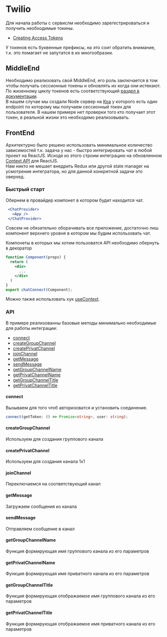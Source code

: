 # Twilio

Для начала работы с сервислм необходимо зарегестрироваться и получить необходимые токины.
- [Creating Access Tokens](https://www.twilio.com/docs/chat/create-tokens)

У токенов есть буквенные префиксы, на это соит обратить внимание, т.к. это помагает не запутатся в их многообразии.

## MiddleEnd
Необходимо реализовать свой MiddleEnd, его роль заключается в том чтобы получать сессионные токены и обновлять их когда они истекают. По жизенному циклу токенов есть соответствующий [раздел в документации](https://www.twilio.com/docs/chat/access-token-lifecycle). <br/>
В нашем случае мы создали Node сервер на [Koa](https://koajs.com/) у которого есть один endpoint по которому мы получаем сессионный токен для пользователя. В нашем примере нет проверки того кто получает этот токен, в реальной жизни это необходимо реализовывать.

## FrontEnd
Архитектурно было решено использовать минимальное количество зависимостей т.к. задача у нас - быстро интегрировать чат в любой проект на ReactJS.
Исходя из этого строим интеграцию на обновленном [Context API](https://ru.reactjs.org/docs/context.html) для ReactJS.<br/>
Нам никто не мешает внедрить Redux или другой state manager на усмотрение интегратора, но для данной конкретной задачи это оверхед.

### Быстрый старт
Обернем в провайдер компонет в котором будит находится чат.

 ```jsx
  <ChatProvider>
    <App />
  </ChatProvider>
 ```
Совсем не обязательно оборачивать все приложение, достаточно лиш компонент верхнего уровня в котором мы будим использовать чат.

Компонеты в которых мы хотим пользоватся API необходимо обернуть в декоратор
```jsx
function Component(props) {
  return (
    <div>
      ...
    </div>
  )
}
export chatConnect(Component);
```
Можно также использовать хук [useContext](https://ru.reactjs.org/docs/hooks-reference.html#usecontext).

### API
В примере реализованны базовые методы минимально необходимые для работы интеграции:
* [connect](#connect)
* [createGroupChannel](#createGroupChannel)
* [createPrivatChannel](#createPrivatChannel)
* [joinChannel](#joinChannel)
* [getMessage](#getMessage)
* [sendMessage](№sendMessage)
* [getGroupChannelName](#getGroupChannelName)
* [getPrivatChannelName](#getPrivatChannelName)
* [getGroupChannelTitle](#getGroupChannelTitle)
* [getPrivatChannelTitle](#getPrivatChannelTitle)

#### connect
Вызываем для того чтоб авторизоватся и установить соединение.
```typescript
connect(getToken: () => Promise<string>, user: string);
```

#### createGroupChannel
Используем для создания группового канала

#### createPrivatChannel
Используем для создания канала 1х1

#### joinChannel
Переключаемся на соответствующий канал

#### getMessage
Загружаем сообщения из канала

#### sendMessage
Отправляем сообщение в канал

#### getGroupChannelName
Функция формирующая имя группового канала из его параметров

#### getPrivatChannelName
Функция формирующая имя приватного канала из его параметров

#### getGroupChannelTitle
Функция формирующая отображаемое имя группового канала из его параметров

#### getPrivatChannelTitle
Функция формирующая отображаемое имя приватного канала из его параметров
